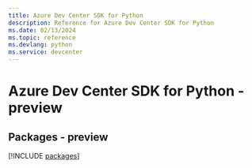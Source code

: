```yaml
---
title: Azure Dev Center SDK for Python
description: Reference for Azure Dev Center SDK for Python
ms.date: 02/13/2024
ms.topic: reference
ms.devlang: python
ms.service: devcenter
---
```

# Azure Dev Center SDK for Python - preview
## Packages - preview
[!INCLUDE [packages](dev-center-index.md)]